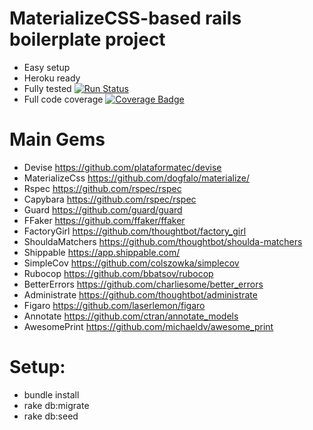# MaterializeCSS-based rails boilerplate project
  * Easy setup
  * Heroku ready
  * Fully tested [![Run Status](https://api.shippable.com/projects/570d8aef2a8192902e1bfe09/badge?branch=master)](https://app.shippable.com/projects/570d8aef2a8192902e1bfe09)
  * Full code coverage [![Coverage Badge](https://api.shippable.com/projects/570d8aef2a8192902e1bfe09/coverageBadge?branch=master)](https://app.shippable.com/projects/570d8aef2a8192902e1bfe09)

# Main Gems
  * Devise https://github.com/plataformatec/devise
  * MaterializeCss https://github.com/dogfalo/materialize/
  * Rspec https://github.com/rspec/rspec
  * Capybara https://github.com/rspec/rspec
  * Guard https://github.com/guard/guard
  * FFaker https://github.com/ffaker/ffaker
  * FactoryGirl https://github.com/thoughtbot/factory_girl
  * ShouldaMatchers https://github.com/thoughtbot/shoulda-matchers
  * Shippable https://app.shippable.com/
  * SimpleCov https://github.com/colszowka/simplecov
  * Rubocop https://github.com/bbatsov/rubocop
  * BetterErrors https://github.com/charliesome/better_errors
  * Administrate https://github.com/thoughtbot/administrate
  * Figaro https://github.com/laserlemon/figaro
  * Annotate https://github.com/ctran/annotate_models
  * AwesomePrint https://github.com/michaeldv/awesome_print

# Setup:
  * bundle install
  * rake db:migrate
  * rake db:seed
